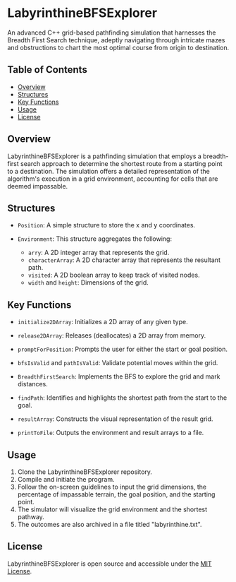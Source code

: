 # LabyrinthineBFSExplorer

An advanced C++ grid-based pathfinding simulation that harnesses the Breadth First Search technique, adeptly navigating through intricate mazes and obstructions to chart the most optimal course from origin to destination.

## Table of Contents

- [Overview](#overview)
- [Structures](#structures)
- [Key Functions](#key-functions)
- [Usage](#usage)
- [License](#license)

## Overview

LabyrinthineBFSExplorer is a pathfinding simulation that employs a breadth-first search approach to determine the shortest route from a starting point to a destination. The simulation offers a detailed representation of the algorithm's execution in a grid environment, accounting for cells that are deemed impassable.

## Structures

- `Position`: A simple structure to store the x and y coordinates.
  
- `Environment`: This structure aggregates the following:
  - `arry`: A 2D integer array that represents the grid.
  - `characterArray`: A 2D character array that represents the resultant path.
  - `visited`: A 2D boolean array to keep track of visited nodes.
  - `width` and `height`: Dimensions of the grid.

## Key Functions

- `initialize2DArray`: Initializes a 2D array of any given type.
  
- `release2DArray`: Releases (deallocates) a 2D array from memory.
  
- `promptForPosition`: Prompts the user for either the start or goal position.
  
- `bfsIsValid` and `pathIsValid`: Validate potential moves within the grid.
  
- `BreadthFirstSearch`: Implements the BFS to explore the grid and mark distances.
  
- `findPath`: Identifies and highlights the shortest path from the start to the goal.
  
- `resultArray`: Constructs the visual representation of the result grid.
  
- `printToFile`: Outputs the environment and result arrays to a file.

## Usage

1. Clone the LabyrinthineBFSExplorer repository.
2. Compile and initiate the program.
3. Follow the on-screen guidelines to input the grid dimensions, the percentage of impassable terrain, the goal position, and the starting point.
4. The simulator will visualize the grid environment and the shortest pathway.
5. The outcomes are also archived in a file titled "labyrinthine.txt".

## License

LabyrinthineBFSExplorer is open source and accessible under the [MIT License](LICENSE).
